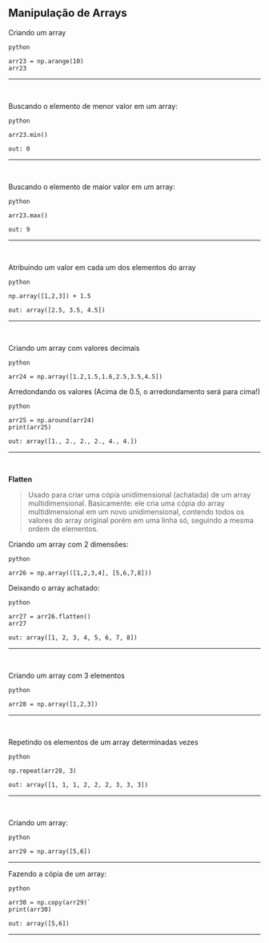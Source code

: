 
## Manipulação de Arrays
Criando um array
```
python

arr23 = np.arange(10)
arr23
```

***


<br>

Buscando o elemento de menor valor em um array:
```
python

arr23.min()
```
```
out: 0
```


***


<br>


Buscando o elemento de maior valor em um array:
```
python

arr23.max()
```
```
out: 9
```

***


<br>


Atribuindo um valor em cada um dos elementos do array
```
python

np.array([1,2,3]) + 1.5
```
```
out: array([2.5, 3.5, 4.5])
```

***


<br>


Criando um array com valores decimais
```
python

arr24 = np.array([1.2,1.5,1.6,2.5,3.5,4.5])
```

Arredondando os valores (Acima de 0.5, o arredondamento será para cima!)
```
python

arr25 = np.around(arr24)
print(arr25)
```
```
out: array([1., 2., 2., 2., 4., 4.])
```

***


<br>



**Flatten**

>Usado para criar uma cópia unidimensional (achatada) de um array multidimensional. Basicamente: ele cria uma cópia do array multidimensional em um novo unidimensional, contendo todos os valores do array original porém em uma linha só, seguindo a mesma ordem de elementos.

Criando um array com 2 dimensões:
```
python

arr26 = np.array(([1,2,3,4], [5,6,7,8]))
```

Deixando o array achatado:
```
python

arr27 = arr26.flatten()
arr27
```
```
out: array([1, 2, 3, 4, 5, 6, 7, 8])
```

***


<br>


Criando um array com 3 elementos
```
python

arr28 = np.array([1,2,3])
```

***


<br>





Repetindo os elementos de um array determinadas vezes
```
python

np.repeat(arr28, 3)
```
```
out: array([1, 1, 1, 2, 2, 2, 3, 3, 3])
```

***


<br>





Criando um array:
```
python

arr29 = np.array([5,6])
```


***




Fazendo a cópia de um array:
```
python

arr30 = np.copy(arr29)`
print(arr30)
```
```
out: array([5,6])
```

***

